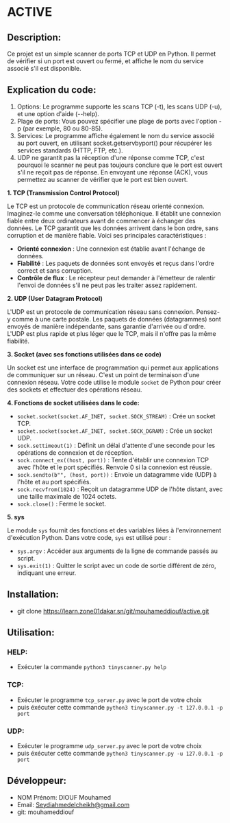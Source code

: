 # ACTIVE

## Description:
Ce projet est un simple scanner de ports TCP et UDP en Python. Il permet de vérifier si un port est ouvert ou fermé, et affiche le nom du service associé s'il est disponible.

## Explication du code:
1) Options: Le programme supporte les scans TCP (-t), les scans UDP (-u), et une option d'aide (--help).
2) Plage de ports: Vous pouvez spécifier une plage de ports avec l'option -p (par exemple, 80 ou 80-85).
3) Services: Le programme affiche également le nom du service associé au port ouvert, en utilisant socket.getservbyport() pour récupérer les services standards (HTTP, FTP, etc.).
4) UDP ne garantit pas la réception d'une réponse comme TCP, c'est pourquoi le scanner ne peut pas toujours conclure que le port est ouvert s'il ne reçoit pas de réponse. En envoyant une réponse (ACK), vous permettez au scanner de vérifier que le port est bien ouvert.

**1. TCP (Transmission Control Protocol)**

Le TCP est un protocole de communication réseau orienté connexion. Imaginez-le comme une conversation téléphonique. Il établit une connexion fiable entre deux ordinateurs avant de commencer à échanger des données. Le TCP garantit que les données arrivent dans le bon ordre, sans corruption et de manière fiable. Voici ses principales caractéristiques :

- **Orienté connexion** : Une connexion est établie avant l'échange de données.
- **Fiabilité** : Les paquets de données sont envoyés et reçus dans l'ordre correct et sans corruption.
- **Contrôle de flux** : Le récepteur peut demander à l'émetteur de ralentir l'envoi de données s'il ne peut pas les traiter assez rapidement.

**2. UDP (User Datagram Protocol)**

L'UDP est un protocole de communication réseau sans connexion. Pensez-y comme à une carte postale. Les paquets de données (datagrammes) sont envoyés de manière indépendante, sans garantie d'arrivée ou d'ordre. L'UDP est plus rapide et plus léger que le TCP, mais il n'offre pas la même fiabilité.

**3. Socket (avec ses fonctions utilisées dans ce code)**

Un socket est une interface de programmation qui permet aux applications de communiquer sur un réseau. C'est un point de terminaison d'une connexion réseau. Votre code utilise le module `socket` de Python pour créer des sockets et effectuer des opérations réseau.

**4. Fonctions de socket utilisées dans le code:**

- `socket.socket(socket.AF_INET, socket.SOCK_STREAM)` : Crée un socket TCP.
- `socket.socket(socket.AF_INET, socket.SOCK_DGRAM)` : Crée un socket UDP.
- `sock.settimeout(1)` : Définit un délai d'attente d'une seconde pour les opérations de connexion et de réception.
- `sock.connect_ex((host, port))` : Tente d'établir une connexion TCP avec l'hôte et le port spécifiés. Renvoie 0 si la connexion est réussie.
- `sock.sendto(b"", (host, port))` : Envoie un datagramme vide (UDP) à l'hôte et au port spécifiés.
- `sock.recvfrom(1024)` : Reçoit un datagramme UDP de l'hôte distant, avec une taille maximale de 1024 octets.
- `sock.close()` : Ferme le socket.

**5. sys**

Le module `sys` fournit des fonctions et des variables liées à l'environnement d'exécution Python. Dans votre code, `sys` est utilisé pour :

- `sys.argv` : Accéder aux arguments de la ligne de commande passés au script.
- `sys.exit(1)` : Quitter le script avec un code de sortie différent de zéro, indiquant une erreur.

## Installation:
- git clone https://learn.zone01dakar.sn/git/mouhameddiouf/active.git

## Utilisation:
### HELP:
- Exécuter la commande ```python3 tinyscanner.py help```
### TCP:
- Exécuter le programme ```tcp_server.py``` avec le port de votre choix
- puis éxécuter cette commande ```python3 tinyscanner.py -t 127.0.0.1 -p port```
### UDP:
- Exécuter le programme ```udp_server.py``` avec le port de votre choix
- puis éxécuter cette commande ```python3 tinyscanner.py -u 127.0.0.1 -p port```

## Développeur:
- NOM Prénom: DIOUF Mouhamed
- Email: Seydiahmedelcheikh@gmail.com
- git: mouhameddiouf